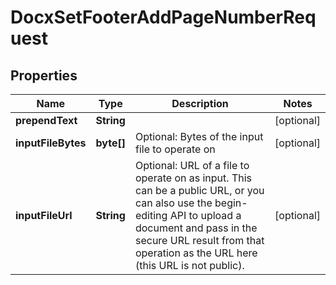 
# DocxSetFooterAddPageNumberRequest

## Properties
Name | Type | Description | Notes
------------ | ------------- | ------------- | -------------
**prependText** | **String** |  |  [optional]
**inputFileBytes** | **byte[]** | Optional: Bytes of the input file to operate on |  [optional]
**inputFileUrl** | **String** | Optional: URL of a file to operate on as input.  This can be a public URL, or you can also use the begin-editing API to upload a document and pass in the secure URL result from that operation as the URL here (this URL is not public). |  [optional]



